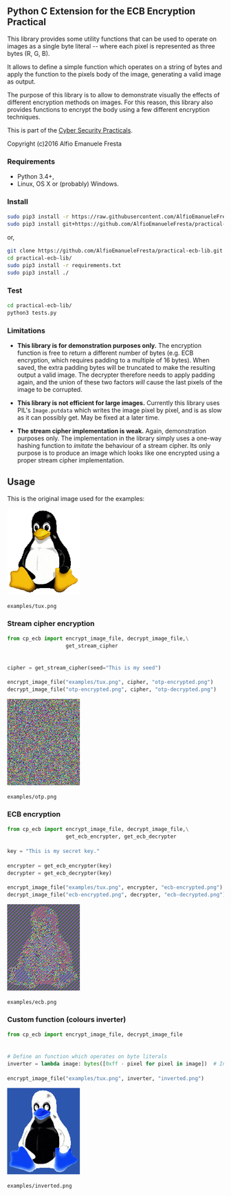 ## Python C Extension for the ECB Encryption Practical

This library provides some utility functions that can be used to operate on images
as a single byte literal -- where each pixel is represented as three bytes (R, G, B).

It allows to define a simple function which operates on a string of bytes and apply
the function to the pixels body of the image, generating a valid image as output.

The purpose of this library is to allow to demonstrate visually the effects of different
encryption methods on images. For this reason, this library also provides functions to
encrypt the body using a few different encryption techniques.



This is part of the [Cyber Security Practicals](https://cs.york.ac.uk/cyber-practicals/).

Copyright (c)2016 Alfio Emanuele Fresta


### Requirements

* Python 3.4+,
* Linux, OS X or (probably) Windows.


### Install

```bash
sudo pip3 install -r https://raw.githubusercontent.com/AlfioEmanueleFresta/practical-ecb-lib/master/requirements.txt
sudo pip3 install git+https://github.com/AlfioEmanueleFresta/practical-ecb-lib.git
```

or,

```bash
git clone https://github.com/AlfioEmanueleFresta/practical-ecb-lib.git
cd practical-ecb-lib/
sudo pip3 install -r requirements.txt
sudo pip3 install ./
```

### Test

```bash
cd practical-ecb-lib/
python3 tests.py
```

### Limitations

* **This library is for demonstration purposes only.**
  The encryption function is free to return a different number of bytes (e.g. ECB encryption, which
  requires padding to a multiple of 16 bytes). When saved, the extra padding bytes will be truncated
  to make the resulting output a valid image. The decrypter therefore needs to apply padding again, 
  and the union of these two factors *will* cause the last pixels of the image to be corrupted.
  
* **This library is not efficient for large images.**
  Currently this library uses PIL's `Image.putdata` which writes the image pixel by pixel,
  and is as slow as it can possibly get. May be fixed at a later time.
  
* **The stream cipher implementation is weak.**
  Again, demonstration purposes only. The implementation in the library simply uses
  a one-way hashing function to *imitate* the behaviour of a stream cipher. Its only
  purpose is to produce an image which looks like one encrypted using a proper stream 
  cipher implementation.


## Usage

This is the original image used for the examples:

![Original image](https://raw.githubusercontent.com/AlfioEmanueleFresta/practical-ecb-lib/master/examples/tux.png "Original Image")

`examples/tux.png`


### Stream cipher encryption

```python
from cp_ecb import encrypt_image_file, decrypt_image_file,\
                   get_stream_cipher


cipher = get_stream_cipher(seed="This is my seed")

encrypt_image_file("examples/tux.png", cipher, "otp-encrypted.png")
decrypt_image_file("otp-encrypted.png", cipher, "otp-decrypted.png")
```

![Stream cipher](https://raw.githubusercontent.com/AlfioEmanueleFresta/practical-ecb-lib/master/examples/otp.png "Stream cipher image")

`examples/otp.png`


### ECB encryption

```python
from cp_ecb import encrypt_image_file, decrypt_image_file,\
                   get_ecb_encrypter, get_ecb_decrypter

key = "This is my secret key."

encrypter = get_ecb_encrypter(key)
decrypter = get_ecb_decrypter(key)

encrypt_image_file("examples/tux.png", encrypter, "ecb-encrypted.png")
decrypt_image_file("ecb-encrypted.png", decrypter, "ecb-decrypted.png")
```

![ECB encrypted image](https://raw.githubusercontent.com/AlfioEmanueleFresta/practical-ecb-lib/master/examples/ecb.png "ECB encrypted image")

`examples/ecb.png`


### Custom function (colours inverter)

```python
from cp_ecb import encrypt_image_file, decrypt_image_file


# Define an function which operates on byte literals
inverter = lambda image: bytes([0xff - pixel for pixel in image])  # Invert colours

encrypt_image_file("examples/tux.png", inverter, "inverted.png")
```

![Inverted colours image](https://raw.githubusercontent.com/AlfioEmanueleFresta/practical-ecb-lib/master/examples/inverted.png "Inverted colours image")

`examples/inverted.png`
